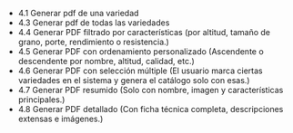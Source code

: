 - 4.1 Generar pdf de una variedad
- 4.3 Generar pdf de todas las variedades
- 4.4 Generar PDF filtrado por características (por altitud, tamaño de grano, porte, rendimiento o resistencia.)
- 4.5 Generar PDF con ordenamiento personalizado (Ascendente o descendente por nombre, altitud, calidad, etc.)
- 4.6 Generar PDF con selección múltiple (El usuario marca ciertas variedades en el sistema y genera el catálogo solo con esas.)
- 4.7 Generar PDF resumido (Solo con nombre, imagen y características principales.)
- 4.8 Generar PDF detallado (Con ficha técnica completa, descripciones extensas e imágenes.)